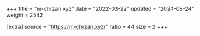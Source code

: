 +++
title = "m-chrzan.xyz"
date = "2022-03-22"
updated = "2024-08-24"
weight = 2542

[extra]
source = "https://m-chrzan.xyz/"
ratio = 44
size = 2
+++
